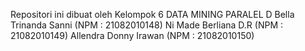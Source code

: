 Repositori ini dibuat oleh Kelompok 6 DATA MINING PARALEL D
Bella Trinanda Sanni 	(NPM : 21082010148)
Ni Made Berliana D.R 	(NPM : 21082010149)
Allendra Donny Irawan	(NPM : 21082010150)
